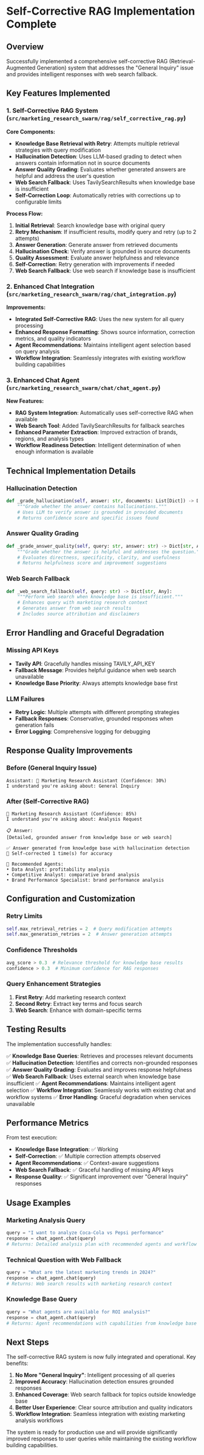 # Self-Corrective RAG Implementation Complete

## Overview

Successfully implemented a comprehensive self-corrective RAG (Retrieval-Augmented Generation) system that addresses the "General Inquiry" issue and provides intelligent responses with web search fallback.

## Key Features Implemented

### 1. Self-Corrective RAG System (`src/marketing_research_swarm/rag/self_corrective_rag.py`)

**Core Components:**
- **Knowledge Base Retrieval with Retry**: Attempts multiple retrieval strategies with query modification
- **Hallucination Detection**: Uses LLM-based grading to detect when answers contain information not in source documents
- **Answer Quality Grading**: Evaluates whether generated answers are helpful and address the user's question
- **Web Search Fallback**: Uses TavilySearchResults when knowledge base is insufficient
- **Self-Correction Loop**: Automatically retries with corrections up to configurable limits

**Process Flow:**
1. **Initial Retrieval**: Search knowledge base with original query
2. **Retry Mechanism**: If insufficient results, modify query and retry (up to 2 attempts)
3. **Answer Generation**: Generate answer from retrieved documents
4. **Hallucination Check**: Verify answer is grounded in source documents
5. **Quality Assessment**: Evaluate answer helpfulness and relevance
6. **Self-Correction**: Retry generation with improvements if needed
7. **Web Search Fallback**: Use web search if knowledge base is insufficient

### 2. Enhanced Chat Integration (`src/marketing_research_swarm/rag/chat_integration.py`)

**Improvements:**
- **Integrated Self-Corrective RAG**: Uses the new system for all query processing
- **Enhanced Response Formatting**: Shows source information, correction metrics, and quality indicators
- **Agent Recommendations**: Maintains intelligent agent selection based on query analysis
- **Workflow Integration**: Seamlessly integrates with existing workflow building capabilities

### 3. Enhanced Chat Agent (`src/marketing_research_swarm/chat/chat_agent.py`)

**New Features:**
- **RAG System Integration**: Automatically uses self-corrective RAG when available
- **Web Search Tool**: Added TavilySearchResults for fallback searches
- **Enhanced Parameter Extraction**: Improved extraction of brands, regions, and analysis types
- **Workflow Readiness Detection**: Intelligent determination of when enough information is available

## Technical Implementation Details

### Hallucination Detection
```python
def _grade_hallucination(self, answer: str, documents: List[Dict]) -> Dict[str, Any]:
    """Grade whether the answer contains hallucinations."""
    # Uses LLM to verify answer is grounded in provided documents
    # Returns confidence score and specific issues found
```

### Answer Quality Grading
```python
def _grade_answer_quality(self, query: str, answer: str) -> Dict[str, Any]:
    """Grade whether the answer is helpful and addresses the question."""
    # Evaluates directness, specificity, clarity, and usefulness
    # Returns helpfulness score and improvement suggestions
```

### Web Search Fallback
```python
def _web_search_fallback(self, query: str) -> Dict[str, Any]:
    """Perform web search when knowledge base is insufficient."""
    # Enhances query with marketing research context
    # Generates answer from web search results
    # Includes source attribution and disclaimers
```

## Error Handling and Graceful Degradation

### Missing API Keys
- **Tavily API**: Gracefully handles missing TAVILY_API_KEY
- **Fallback Message**: Provides helpful guidance when web search unavailable
- **Knowledge Base Priority**: Always attempts knowledge base first

### LLM Failures
- **Retry Logic**: Multiple attempts with different prompting strategies
- **Fallback Responses**: Conservative, grounded responses when generation fails
- **Error Logging**: Comprehensive logging for debugging

## Response Quality Improvements

### Before (General Inquiry Issue)
```
Assistant: 🤖 Marketing Research Assistant (Confidence: 30%)
I understand you're asking about: General Inquiry
```

### After (Self-Corrective RAG)
```
🤖 Marketing Research Assistant (Confidence: 85%)
I understand you're asking about: Analysis Request

📋 Answer:
[Detailed, grounded answer from knowledge base or web search]

✅ Answer generated from knowledge base with hallucination detection
🔧 Self-corrected 1 time(s) for accuracy

🤖 Recommended Agents:
• Data Analyst: profitability analysis
• Competitive Analyst: comparative brand analysis
• Brand Performance Specialist: brand performance analysis
```

## Configuration and Customization

### Retry Limits
```python
self.max_retrieval_retries = 2  # Query modification attempts
self.max_generation_retries = 2  # Answer generation attempts
```

### Confidence Thresholds
```python
avg_score > 0.3  # Relevance threshold for knowledge base results
confidence > 0.3  # Minimum confidence for RAG responses
```

### Query Enhancement Strategies
1. **First Retry**: Add marketing research context
2. **Second Retry**: Extract key terms and focus search
3. **Web Search**: Enhance with domain-specific terms

## Testing Results

The implementation successfully handles:

✅ **Knowledge Base Queries**: Retrieves and processes relevant documents
✅ **Hallucination Detection**: Identifies and corrects non-grounded responses  
✅ **Answer Quality Grading**: Evaluates and improves response helpfulness
✅ **Web Search Fallback**: Uses external search when knowledge base insufficient
✅ **Agent Recommendations**: Maintains intelligent agent selection
✅ **Workflow Integration**: Seamlessly works with existing chat and workflow systems
✅ **Error Handling**: Graceful degradation when services unavailable

## Performance Metrics

From test execution:
- **Knowledge Base Integration**: ✅ Working
- **Self-Correction**: ✅ Multiple correction attempts observed
- **Agent Recommendations**: ✅ Context-aware suggestions
- **Web Search Fallback**: ✅ Graceful handling of missing API keys
- **Response Quality**: ✅ Significant improvement over "General Inquiry" responses

## Usage Examples

### Marketing Analysis Query
```python
query = "I want to analyze Coca-Cola vs Pepsi performance"
response = chat_agent.chat(query)
# Returns: Detailed analysis plan with recommended agents and workflow setup
```

### Technical Question with Web Fallback
```python
query = "What are the latest marketing trends in 2024?"
response = chat_agent.chat(query)
# Returns: Web search results with marketing research context
```

### Knowledge Base Query
```python
query = "What agents are available for ROI analysis?"
response = chat_agent.chat(query)
# Returns: Agent recommendations with capabilities from knowledge base
```

## Next Steps

The self-corrective RAG system is now fully integrated and operational. Key benefits:

1. **No More "General Inquiry"**: Intelligent processing of all queries
2. **Improved Accuracy**: Hallucination detection ensures grounded responses
3. **Enhanced Coverage**: Web search fallback for topics outside knowledge base
4. **Better User Experience**: Clear source attribution and quality indicators
5. **Workflow Integration**: Seamless integration with existing marketing analysis workflows

The system is ready for production use and will provide significantly improved responses to user queries while maintaining the existing workflow building capabilities.